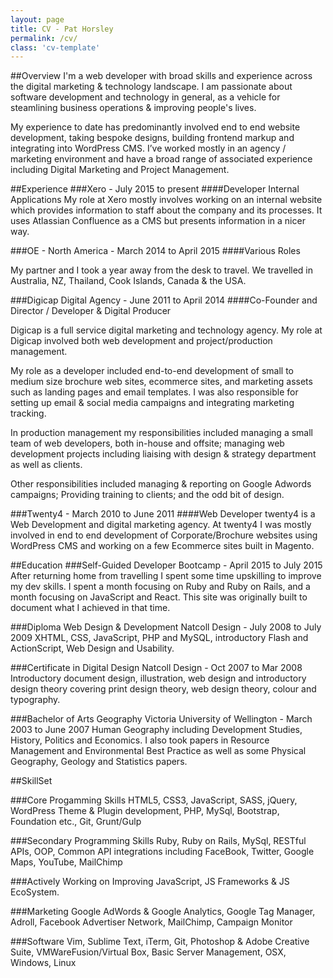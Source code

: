 ```yaml
---
layout: page
title: CV - Pat Horsley
permalink: /cv/
class: 'cv-template'
---
```



##Overview
I'm a web developer with broad skills and experience across the digital marketing & technology landscape. I am passionate about software development and technology in general, as a vehicle for steamlining business operations & improving people's lives.

My experience to date has predominantly involved end to end website development, taking bespoke designs, building frontend markup and integrating into WordPress CMS. I’ve worked mostly in an agency / marketing environment and have a broad range of associated experience including Digital Marketing and Project Management.

##Experience
###Xero <span class="deemphasize"> - July 2015 to present</span>
####Developer Internal Applications
My role at Xero mostly involves working on an internal website which provides information to staff about the company and its processes. It uses Atlassian Confluence as a CMS but presents information in a nicer way.


###OE - North America <span class="deemphasize"> - March 2014 to April 2015</span>
####Various Roles

My partner and I took a year away from the desk to travel. We travelled in Australia, NZ, Thailand, Cook Islands, Canada & the USA. 


###Digicap Digital Agency <span class="deemphasize"> - June 2011 to April 2014</span>
####Co-Founder and Director / Developer & Digital Producer

Digicap is a full service digital marketing and technology agency. My role at Digicap involved both web development and project/production management.

My role as a developer included end-to-end development of small to medium size brochure web sites, ecommerce sites, and marketing assets such as landing pages and email templates. I was also responsible for setting up email & social media campaigns and integrating marketing tracking.

In production management my responsibilities included managing a small team of web developers, both in-house and offsite; managing web development projects including liaising with design & strategy department as well as clients.

Other responsibilities included managing & reporting on Google Adwords campaigns; Providing training to clients; and the odd bit of design.

###Twenty4 <span class="deemphasize"> - March 2010 to June 2011</span>
####Web Developer
twenty4 is a Web Development and digital marketing agency. At twenty4 I was mostly involved in end to end development of Corporate/Brochure websites using WordPress CMS and working on a few Ecommerce sites built in Magento.

##Education
###Self-Guided Developer Bootcamp<span class="deemphasize"> - April 2015 to July 2015</span>
After returning home from travelling I spent some time upskilling to improve my dev skills. I spent a month focusing on Ruby and Ruby on Rails, and a month focusing on JavaScript and React. This site was originally built to document what I achieved in that time.

###Diploma Web Design & Development Natcoll Design <span class="deemphasize"> - July 2008 to July 2009</span>
XHTML, CSS, JavaScript, PHP and MySQL, introductory Flash and ActionScript, Web Design and Usability.

###Certificate in Digital Design Natcoll Design <span class="deemphasize"> - Oct 2007 to Mar 2008</span>
Introductory document design, illustration, web design and introductory design theory covering print design theory, web design theory, colour and typography.

###Bachelor of Arts Geography Victoria University of Wellington <span class="deemphasize"> - March 2003 to June 2007</span>
Human Geography including Development Studies, History, Politics and Economics. I also took papers in Resource Management and Environmental Best Practice as well as some Physical Geography, Geology and Statistics papers.

##SkillSet

###Core Progamming Skills
HTML5, CSS3, JavaScript, SASS, jQuery, WordPress Theme & Plugin development, PHP, MySql, Bootstrap, Foundation etc., Git, Grunt/Gulp

###Secondary Programming Skills
Ruby, Ruby on Rails, MySql, RESTful APIs, OOP, Common API integrations including FaceBook, Twitter, Google Maps, YouTube, MailChimp

###Actively Working on Improving
JavaScript, JS Frameworks & JS EcoSystem.

###Marketing
Google AdWords & Google Analytics, Google Tag Manager, Adroll, Facebook Advertiser Network, MailChimp, Campaign Monitor

###Software
Vim, Sublime Text, iTerm, Git, Photoshop & Adobe Creative Suite, VMWareFusion/Virtual Box, Basic Server Management, OSX, Windows, Linux


<!-- Links -->
[null]: #
[sgs]: /self-guided-study/
